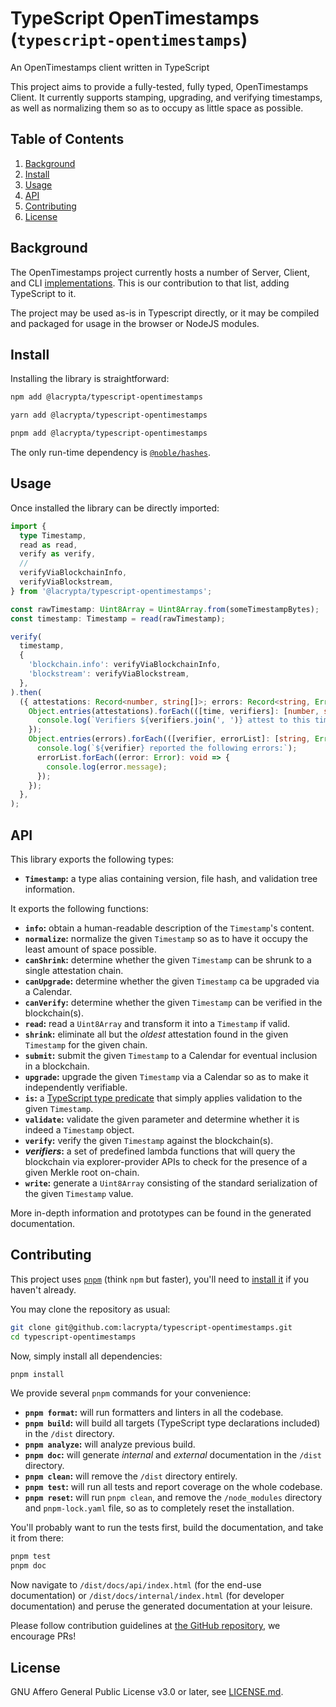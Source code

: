 # TypeScript OpenTimestamps (`typescript-opentimestamps`)

An OpenTimestamps client written in TypeScript

This project aims to provide a fully-tested, fully typed, OpenTimestamps Client.
It currently supports stamping, upgrading, and verifying timestamps, as well as normalizing them so as to occupy as little space as possible.

## Table of Contents

1. [Background](#background)
2. [Install](#install)
3. [Usage](#usage)
4. [API](#api)
5. [Contributing](#contributing)
6. [License](#license)

## Background

The OpenTimestamps project currently hosts a number of Server, Client, and CLI [implementations](https://opentimestamps.org/#code-repositories).
This is our contribution to that list, adding TypeScript to it.

The project may be used as-is in Typescript directly, or it may be compiled and packaged for usage in the browser or NodeJS modules.

## Install

Installing the library is straightforward:

```sh
npm add @lacrypta/typescript-opentimestamps
```

```sh
yarn add @lacrypta/typescript-opentimestamps
```

```sh
pnpm add @lacrypta/typescript-opentimestamps
```

The only run-time dependency is [`@noble/hashes`](https://github.com/paulmillr/noble-hashes).

## Usage

Once installed the library can be directly imported:

```typescript
import {
  type Timestamp,
  read as read,
  verify as verify,
  //
  verifyViaBlockchainInfo,
  verifyViaBlockstream,
} from '@lacrypta/typescript-opentimestamps';

const rawTimestamp: Uint8Array = Uint8Array.from(someTimestampBytes);
const timestamp: Timestamp = read(rawTimestamp);

verify(
  timestamp,
  {
    'blockchain.info': verifyViaBlockchainInfo,
    'blockstream': verifyViaBlockstream,
  },
).then(
  ({ attestations: Record<number, string[]>; errors: Record<string, Error[]> }): void => {
    Object.entries(attestations).forEach(([time, verifiers]: [number, string[]]): void => {
      console.log(`Verifiers ${verifiers.join(', ')} attest to this timestamp as of ${time}`);
    });
    Object.entries(errors).forEach(([verifier, errorList]: [string, Error[]]): void => {
      console.log(`${verifier} reported the following errors:`);
      errorList.forEach((error: Error): void => {
        console.log(error.message);
      });
    });
  },
);
```

## API

This library exports the following types:

- **`Timestamp`:** a type alias containing version, file hash, and validation tree information.

It exports the following functions:

- **`info`:** obtain a human-readable description of the `Timestamp`'s content.
- **`normalize`:** normalize the given `Timestamp` so as to have it occupy the least amount of space possible.
- **`canShrink`:** determine whether the given `Timestamp` can be shrunk to a single attestation chain.
- **`canUpgrade`:** determine whether the given `Timestamp` ca be upgraded via a Calendar.
- **`canVerify`:** determine whether the given `Timestamp` can be verified in the blockchain(s).
- **`read`:** read a `Uint8Array` and transform it into a `Timestamp` if valid.
- **`shrink`:** eliminate all but the _oldest_ attestation found in the given `Timestamp` for the given chain.
- **`submit`:** submit the given `Timestamp` to a Calendar for eventual inclusion in a blockchain.
- **`upgrade`:** upgrade the given `Timestamp` via a Calendar so as to make it independently verifiable.
- **`is`:** a [TypeScript type predicate](https://www.typescriptlang.org/docs/handbook/2/narrowing.html#using-type-predicates) that simply applies validation to the given `Timestamp`.
- **`validate`:** validate the given parameter and determine whether it is indeed a `Timestamp` object.
- **`verify`:** verify the given `Timestamp` against the blockchain(s).
- **_verifiers_:** a set of predefined lambda functions that will query the blockchain via explorer-provider APIs to check for the presence of a given Merkle root on-chain.
- **`write`:** generate a `Uint8Array` consisting of the standard serialization of the given `Timestamp` value.

More in-depth information and prototypes can be found in the generated documentation.

## Contributing

This project uses [`pnpm`](https://pnpm.io/) (think `npm` but faster), you'll need to [install it](https://pnpm.io/installation) if you haven't already.

You may clone the repository as usual:

```sh
git clone git@github.com:lacrypta/typescript-opentimestamps.git
cd typescript-opentimestamps
```

Now, simply install all dependencies:

```sh
pnpm install
```

We provide several `pnpm` commands for your convenience:

- **`pnpm format`:** will run formatters and linters in all the codebase.
- **`pnpm build`:** will build all targets (TypeScript type declarations included) in the `/dist` directory.
- **`pnpm analyze`:** will analyze previous build.
- **`pnpm doc`:** will generate _internal_ and _external_ documentation in the `/dist` directory.
- **`pnpm clean`:** will remove the `/dist` directory entirely.
- **`pnpm test`:** will run all tests and report coverage on the whole codebase.
- **`pnpm reset`:** will run `pnpm clean`, and remove the `/node_modules` directory and `pnpm-lock.yaml` file, so as to completely reset the installation.

You'll probably want to run the tests first, build the documentation, and take it from there:

```sh
pnpm test
pnpm doc
```

Now navigate to `/dist/docs/api/index.html` (for the end-use documentation) or `/dist/docs/internal/index.html` (for developer documentation) and peruse the generated documentation at your leisure.

Please follow contribution guidelines at [the GitHub repository](https://github.com/lacrypta/typescript-opentimestamps), we encourage PRs!

## License

GNU Affero General Public License v3.0 or later, see [LICENSE.md](./LICENSE.md).
